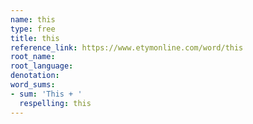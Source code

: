 ```yaml
---
name: this
type: free
title: this
reference_link: https://www.etymonline.com/word/this
root_name: 
root_language: 
denotation: 
word_sums:
- sum: 'This + '
  respelling: this
---
```


